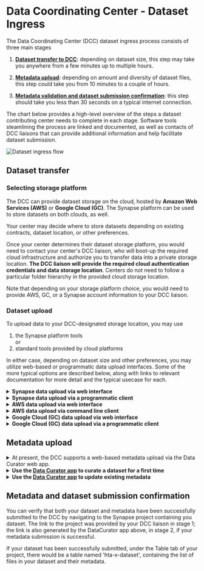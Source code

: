 # Data Coordinating Center - Dataset Ingress

The Data Coordinating Center (DCC) dataset ingress process consists of three main stages

1. [__Dataset transfer to DCC__](#data_transfer): depending on dataset size, this step may take you anywhere from a few minutes up to multiple hours.

2. [__Metadata upload__](#metadata_upload): depending on amount and diversity of dataset files, this step could take you from 10 minutes to a couple of hours.

3. [__Metadata validation and dataset submission confirmation__](#submission_confirmation): this step should take you less than 30 seconds on a typical internet connection.

The chart below provides a high-level overview of the steps a dataset contributing center needs to complete in each stage. Software tools steamlining the process are linked and documented, as well as contacts of DCC liaisons that can provide additional information and help facilitate dataset submission.

![Dataset ingress flow](https://github.com/Sage-Bionetworks/HTAN-data-pipeline/blob/dev/doc/img/overall_ingress_flow.png)

<a name = "data_transfer"></a>
## Dataset transfer

### Selecting storage platform

The DCC can provide dataset storage on the cloud, hosted by __Amazon Web Services (AWS)__ or __Google Cloud (GC)__. The Synapse platform can be used to store datasets on both clouds, as well.

Your center may decide where to store datasets depending on existing contracts, dataset location, or other preferences. 

Once your center determines their dataset storage platform, you would need to contact your center's DCC liaison, who will boot-up the required cloud infrastructure and authorize you to transfer data into a private storage location. __The DCC liaison will provide the required cloud authentication credentials and data storage location__. Centers do not need to follow a particular folder hierarchy in the provided cloud storage location.

Note that depending on your storage platform choice, you would need to provide AWS, GC, or a Synapse account information to your DCC liaison.

### Dataset upload

To upload data to your DCC-designated storage location, you may use 

1. the Synapse platform tools  
or
2. standard tools provided by cloud platforms

In either case, depending on dataset size and other preferences, you may utilize web-based or programmatic data upload interfaces. Some of the more typical options are described below, along with links to relevant documentation for more detail and the typical usecase for each.

<details><summary><b>Synapse data upload via web interface</b></summary>
<blockquote>
This option would typically be useful for uploading files residing on your local machine to a Synapse cloud storage location. You can follow the steps below to complete a data upload:

  <details><summary>Navigate to your project, following the Synapse link provided by your DCC liaison</summary> 
  <blockquote> If prompted, please login with your Synapse account (or an associated Google account).</blockqoute>
  </details>

  <details><summary>Create a folder to store your first dataset.</summary>
  <blockquote>
    
  - Go to the Files tab 
     
<img width="1419" alt="Screen Shot 2019-10-15 at 4 03 02 PM" src="https://user-images.githubusercontent.com/15043209/66940461-d7ec6600-eff9-11e9-9825-18b6b1e3f014.png">
    
   - Create a folder (click on Files Tools -> Add New folder) 
    
<img width="1420" alt="Screen Shot 2019-10-15 at 4 03 13 PM" src="https://user-images.githubusercontent.com/15043209/66940495-e20e6480-eff9-11e9-8119-0c867b36cc65.png">
  </blockquote>
  </details>

  <details><summary>Go to your folder and upload the files from your dataset (click on Folder tools -> Upload or Link to a File)</summary>
  <blockquote>

<img width="1421" alt="Screen Shot 2019-10-15 at 4 03 22 PM" src="https://user-images.githubusercontent.com/15043209/66940511-ea669f80-eff9-11e9-9060-1095ed6682f9.png">

   * Once uploaded you can preview your files:
<img width="1422" alt="Screen Shot 2019-10-15 at 4 03 55 PM" src="https://user-images.githubusercontent.com/15043209/66940539-f6eaf800-eff9-11e9-8988-57ad3c0b2ab6.png">
  </blockquote>
  </details>
</blockquote>
</details>

<details><summary><b>Synapse data upload via a programmatic client</b></summary>
<blockquote>
This option would typically be most suitable for upload of files residing on a cloud or your local machine; and in case of uploading large-number and/or large-size files.

You can modify the Python code vignette below for your particular dataset upload. For equivalent functionality in R or CLI, please refer to the Synapse documentation [here](https://docs.synapse.org/articles/getting_started_clients.html). 

To get started, first install the Synapse Python client:

```
pip install synapseclient
```

- To upload a dataset from a local folder to a Synapse storage location, you can modify the script below

```python
# the python Synapse client module
import synapseclient

# Synapse will organize your data files in a folder within project
# these are the corresponding Synapse modules
from synapseclient import Project, Folder, File

# Log in to synapse
syn = synapseclient.Synapse()

syn.login('my_username', 'my_password')

# Name and create the folder that will store your dataset; 
# you can use a name representative for your particular dataset, e.g. hta-x-dataset
# for the parent parameter, please enter the synapse project ID provided by your DCC liaison
data_folder = Folder('hta-x-dataset', parent='syn123')

# create the folder on Synapse
data_folder = syn.store(data_folder)

# point to files you'd like to upload in your dataset; note that the description field is optional
# the code below would upload two files to your folder, feel free to create a loop for more files
test_entity = File('/path/to/data/file1.txt', description='file 1', parent=data_folder)
test_entity = syn.store(test_entity)

test_entity = File('/path/to/data/file1.txt', description='file 2', parent=data_folder)
test_entity = syn.store(test_entity)
```

<!--
* Dataset upload from an existing S3 location to Synapse:

```python
if (isAwesome){
  return true
}
```
-->
</blockquote>
</details>

<details><summary><b>AWS data upload via web interface</b></summary>
<blockquote>
This option would typically be useful for upload of files residing on your local machine to an AWS S3 storage location. You can follow the steps below to complete a data upload.

<details><summary>Login to your AWS console</summary> 
  <blockquote>Please login using the AWS account you have provided to your DCC liaison, in order to access the DCC AWS bucket.   </blockquote>
</details>

<details><summary>Navigate to the storage-bucket location provided by your DCC liaison</summary>
 <blockquote>
   
 * To find a bucket named 'hta-x' you can click on Services -> S3
 ![AWS S3 navigation](https://github.com/Sage-Bionetworks/HTAN-data-pipeline/blob/dev/doc/img/aws_s3_console.png)
 

 * Locate the hta-x bucket in the list and click on it to various the bucket management options
  ![AWS S3 bucket](https://github.com/Sage-Bionetworks/HTAN-data-pipeline/blob/dev/doc/img/aws_bucket_view.png)
  
</blockquote>
</details>

<details><summary>Create a folder to store your first dataset and upload your files there</summary>
 <blockquote>

* Click on 'Create folder'; name your folder to reflect the dataset name you'd like (e.g. hta-x-dataset); you can proceed with the default bucket settings for the folder
![AWS S3 dataset](https://github.com/Sage-Bionetworks/HTAN-data-pipeline/blob/dev/doc/img/aws_create_dataset.png)

* Click on the folder that you have created; click 'Upload'; you can drag and drop or browse to the files you'd like to upload
![AWS S3 upload](https://github.com/Sage-Bionetworks/HTAN-data-pipeline/blob/dev/doc/img/aws_dataset_upload.png)

</blockquote>
</details>

</blockquote>
</details>


<details><summary><b>AWS data upload via command line client</b></summary>
<blockquote>
This option would typically be most suitable for upload of files residing on a cloud or your local machine; and in case of uploading large-number and/or large-size files.

You can modify the CLI code vignette below for your particular dataset upload. To get started, see this link: https://docs.aws.amazon.com/cli/latest/userguide/cli-chap-welcome.html.  For equivalent functionality in Python, please refer to the AWS documentation [here](https://boto3.amazonaws.com/v1/documentation/api/latest/index.html). 

- To upload a dataset from a local folder to a S3 storage location, you can modify the script below
```
aws s3 cp /hta-x/hta-x-dataset s3://hta-x/hta-x-dataset
```

- To copy a dataset from an existing S3 bucket to another AWS S3 storage location, you can modify the script below
```
aws s3 sync s3://SOURCE_BUCKET_NAME s3://hta-x/hta-x-dataset
```
</blockquote>
</details>


<details><summary><b>Google Cloud (GC) data upload via web interface</b></summary>
<blockquote>
This option would typically be useful for upload of files residing on your local machine to a Google Cloud Bucket (GCB) storage location. You can follow the steps below to complete a data upload:

Navigate to the GC storage location provided by your DCC liaison, which would look like:
ht<span>tps://</span>storage.cloud.google.com/hta-x

![GC console project screenshot](https://github.com/Sage-Bionetworks/HTAN-data-pipeline/blob/dev/doc/img/gc_project_console.png)

Click on the folder corresponding to your dataset, e.g. hta-x-dataset 

Drag and drop files; or use the 'Upload files' (or 'Upload folder') buttons. 

When your files have been uploaded successfully you should see them in your console:

![GC console project screenshot](https://github.com/Sage-Bionetworks/HTAN-data-pipeline/blob/dev/doc/img/gc_file_upload_complete.png)
</blockquote>
</details>

<details><summary><b>Google Cloud (GC) data upload via a programmatic client</b></summary>
<blockquote>
This option would typically be most suitable for upload of files residing on a cloud or your local machine; and in case of uploading large-number and/or large-size files.

To get started with the Python Google Cloud client library, if you have not already, on your command line please run

```
pip install --upgrade google-cloud-storage google-auth oauthlib
```

You can modify the Python code vignettes below for your particular dataset upload. For equivalent functionality in other programming languages, or for more details on installing Python, please refer to the GC documentation [here](https://cloud.google.com/storage/docs/reference/libraries).


- To upload a dataset from a local folder to a GC storage location provided by a DCC liaison, you can modify the script below

```python

# library that allows interacting with Google CLoud Buckets
from google.cloud import storage

# Explicitly use service account credentials by specifying the private key
# file provided by your DCC liaison
client = storage.Client.from_service_account_json('DCC_hta-x_credentials.json')
        
# specify GC bucket provided by your DCC liaison
bucket = client.get_bucket('hta-x')

# prepare a location for the uploaded file (e.g. the dataset folder in the DCC provided bucket)
blob = bucket.blob('hta-x-dataset/file1.txt')
# upload the file to the bucket by specifying the path to the local file you want to upload
blob.upload_from_filename('./file1.txt')

# note that the GC storage client supports various options (e.g. returniung signed url to uploaded objects; please refer to more detailed documentation here: https://googleapis.dev/python/storage/latest/client.html)
```

- To copy a dataset from an existing GCB bucket to a GCB storage location provided by a DCC liaison, you can modify the script below

```python
"""Copies a blob from your storage bucket to a DCC bucket."""
client = storage.Client.from_service_account_json('DCC_hta-x_credentials.json')

# specify your (source) bucket
source_bucket = client.get_bucket('your bucket name')
# specify the source file (including path to the source file in your bucket, if the file is in a folder in your bucket)
source_blob = source_bucket.blob('path to file in your bucket')

# specify the DCC provided bucket name
destination_bucket = storage_client.get_bucket('hta-x')

# prepare a location for the copied file on the DCC provided bucket (e.g. the dataset folder in the DCC provided bucket)
new_blob = source_bucket.copy_blob(source_blob, destination_bucket, 'hta-x/hta-x-dataset')

 print('File {} in bucket {} copied to file {} in bucket {}.'.format(
        source_blob.name, source_bucket.name, new_blob.name,
        destination_bucket.name))
```
</blockquote>
</details>

</hr>

<a name="metadata_upload"></a>
## Metadata upload

<details><summary>At present, the DCC supports a web-based metadata upload via the Data Curator web app.</summary> 
 <blockquote>
  
   We are working on providing 
   
   1. a Python package for programmatic metadata upload and management; 
   and 
   2. an API for programmatic metadata upload and management. 
   
   These will be available in the next release of the DCC data pipeline. Please check with your DCC liaison on details.
 
 </blockquote>
</details>

<details><summary><b>Use the <a href = "https://www.synapse.org/#!Wiki:syn20681266/ENTITY">Data Curator app</a> to curate a dataset for a first time</b></summary>
  <blockquote>
    
   You have already transfered your dataset to the DCC - congratulations! If you have not, please follow the instructions [here](#data_transfer). 
    
   Please provide the metadata for your dataset using the Data Curator app. Here we assume your dataset is named 'hta-x-dataset'.
    
  <details><summary>Access the <a href = "https://www.synapse.org/#!Wiki:syn20681266/ENTITY">Data Curator app</a></summary>
  <blockquote>
  
  If you are prompted to login to Synapse, please use your Synapse account (or associated Google account).
  
  </blockquote>
  </details>
  
  <details><summary>In the app, from the first tab, select your project (e.g. hta-x, corresponds to your bucket name if you have uploaded your dataset directly to a AWS or GC bucket); your dataset (e.g. hta-x-dataset, corresponds to a folder name in your bucket); and the metadata template you would like to use (e.g. scRNASeq if providing metadata for a scRNASeq dataset); if you don't see the correct template for your dataset, you can select the "Minimal Metadata" template and <i>contact your DCC liaison</i>.</summary>
  <blockquote>
    
![DataCurator project selection](https://github.com/Sage-Bionetworks/HTAN-data-pipeline/blob/dev/doc/img/data_curator_project_selection.png)   
   
  </blockquote>
  </summary>
</details>
  

<details><summary>Once you have selected your dataset and metadata template, navigate to the second tab "Get Metadata Template" and click on "Link to Google Sheets Template". This will generate a link to a Google spreadsheet containing an empty template for you to complete with metadata, for each of the files in your dataset. </summary>
  <blockquote>

<img width="1419" alt="3" src="https://user-images.githubusercontent.com/15043209/66961248-10546a00-f023-11e9-8cc0-fd5e4f07dd08.png">
 
 <img width="1418" alt="4" src="https://user-images.githubusercontent.com/15043209/66961254-15b1b480-f023-11e9-872b-2e7d6521b898.png">
 
 </blockquote>
  </details>

<details><summary>You can fill out the sheet on the web, using dropdowns with allowed values and other standard Google Sheet features.</summary>
  <blockquote>

 <img width="1430" alt="5" src="https://user-images.githubusercontent.com/15043209/66961318-41349f00-f023-11e9-9107-466bdab77034.png"> 
 
<img width="1434" alt="Screen Shot 2019-10-15 at 4 06 43 PM" src="https://user-images.githubusercontent.com/15043209/66962305-86f26700-f025-11e9-92dc-254a75ef41f9.png">

Note that you can also save the spreadsheet as a CSV file and use a method of your choice to fill it out. The metadata CSV will be validated by the Data Curator app before submission in any case.
  
 </blockquote>
 </details>
  

<details><summary>Once filled in, you can save your spreadsheet as a CSV (File -> Download -> Comma-separated Value...)</summary>
  <blockquote>
    
<img width="1428" alt="Screen Shot 2019-10-15 at 4 07 06 PM" src="https://user-images.githubusercontent.com/15043209/66962318-8fe33880-f025-11e9-8426-4ce26de5a2c9.png">

  </blockquote>
</details>

<details><summary>Next: navigate to the third tab "Submit & Validate Metadata"</summary>
  <blockquote>

<img width="1422" alt="Screen Shot 2019-10-15 at 4 07 36 PM" src="https://user-images.githubusercontent.com/15043209/66962329-95d91980-f025-11e9-9fe4-7c44b0d13d42.png">

  </blockquote>
</details>

<details><summary>Upload your saved CSV.</summary>
  <blockquote>

<img width="1417" alt="Screen Shot 2019-10-15 at 4 08 00 PM" src="https://user-images.githubusercontent.com/15043209/66962344-9e315480-f025-11e9-9547-9d5ca3d713ca.png">


 * If upload was successful, you will see your  metadata entries in the Metadata Preview 

<img width="1402" alt="Screen Shot 2019-10-15 at 4 08 14 PM" src="https://user-images.githubusercontent.com/15043209/66962357-a5586280-f025-11e9-8eb8-7acfc48a54ef.png">

  </blockquopte>
</details>

<details><summary>Click "Validate Metadata"</summary>
 <blockquote>
   
 * If your metadata is valid, you will see a corresponding message and a "Submit" button will become available.
 
<img width="1404" alt="Screen Shot 2019-10-15 at 4 08 39 PM" src="https://user-images.githubusercontent.com/15043209/66962370-aab5ad00-f025-11e9-890b-8a2b3209c202.png">

* Clicking the "Submit" button confirms that this dataset has been curated according to the relevant DCC  data model. You will receive a link to your metadata in the Synapse system.

<img width="1413" alt="Screen Shot 2019-10-15 at 4 08 50 PM" src="https://user-images.githubusercontent.com/15043209/66962379-b1442480-f025-11e9-9407-34dc6e33952d.png">

</blockquote>
</details>


<details><summary> <span style="color:green">If your metadata has been validated and submitted successfully, your metadata will appear in the "Files and Metadata" Table in your Synapse Project.</span></summary>
  <blockquote>

<img width="1426" alt="Screen Shot 2019-10-15 at 4 13 12 PM" src="https://user-images.githubusercontent.com/15043209/66963842-98d60900-f029-11e9-83d9-cb81d0842624.png">

  </blockquote>
</details>


<details><summary><span style="color:red"> If you receive an error upon pressing the "Validate Metadata" button, the metadata template-cells causing the error will be highlighted, along with a corresponding list of error details</span></summary>
  <blockquote>
  
<img width="1401" alt="Screen Shot 2019-10-15 at 4 28 03 PM" src="https://user-images.githubusercontent.com/15043209/66964059-4ea15780-f02a-11e9-96ad-cf7e236f0012.png">

* You can edit your file in a Google spreadsheet (click the link following the errors) and re-download it as a CSV.

<img width="1130" alt="Screen Shot 2019-10-15 at 4 28 34 PM" src="https://user-images.githubusercontent.com/15043209/66964181-bbb4ed00-f02a-11e9-95ef-2b8e8c3053fe.png">

* Upload your file and see your metadata updates reflected

<img width="1417" alt="Screen Shot 2019-10-15 at 4 28 53 PM" src="https://user-images.githubusercontent.com/15043209/66964212-d38c7100-f02a-11e9-9ce4-68bbac611bfc.png">

* Press the "Validate Metadata" button again

<img width="1398" alt="Screen Shot 2019-10-15 at 4 29 02 PM" src="https://user-images.githubusercontent.com/15043209/66964227-e010c980-f02a-11e9-99f1-b7f06c42c3e5.png">

* If all erros have been resolved, you can submit your validated metadata

<img width="1397" alt="Screen Shot 2019-10-15 at 4 29 14 PM" src="https://user-images.githubusercontent.com/15043209/66964257-f1f26c80-f02a-11e9-90d7-18f9459dab85.png">

* Please contact your DCC liaison if you cannot resolve a metadata error; or have questions regarding metadata submission.

  </blockquote>
</details>

  </blockquote>
</details>

<details><summary><b>Use the <a href = "https://www.synapse.org/#!Wiki:syn20681266/ENTITY">Data Curator app</a> to update existing metadata</b></summary>
  <blockquote>
    
   You have already transfered your dataset to the DCC, and have provided metadata successfully - congratulations! 
     
   Now you'd like to update your metadata in order to 
   
   * correct mistake(s) 
   * provide further/change metadata to comply with a new iteration of the DCC data model affecting your datasets' metadata
   * provide metadata for files that have been added to your dataset
       
  <details><summary>Access the <a href = "https://www.synapse.org/#!Wiki:syn20681266/ENTITY">Data Curator app</a></summary>
  <blockquote>
  
  If you are prompted to login to Synapse, please use your Synapse account (or associated Google account).
  
  </blockquote>
  </details>
  
  <details><summary>In the app, from the first tab, select your project (e.g. hta-x, corresponds to your bucket name if you have uploaded your dataset directly to a AWS or GC bucket); your dataset (e.g. hta-x-dataset, corresponds to a folder name in your bucket); and the metadata template you would like to use (e.g. scRNASeq if providing metadata for a scRNASeq dataset); if you don't see the correct template for your dataset, you can select the "Minimal Metadata" template and <i>contact your DCC liaison</i>.</summary>
  <blockquote>
    
 ![DataCurator project selection](https://github.com/Sage-Bionetworks/HTAN-data-pipeline/blob/dev/doc/img/data_curator_project_selection.png)   
   
  </blockquote>
  </summary>
</details>
  

<details><summary>Once you have selected your dataset and metadata template, navigate to the second tab "Get Metadata Template" and under "Have Previously Submitted Metadata?" click on 'Link to Google Sheets'. This will generate a link to a Google spreadsheet containing the metadata available for each of the files in your dataset.</summary>
  <blockquote>

<img width="1419" alt="3" src="https://user-images.githubusercontent.com/15043209/66961248-10546a00-f023-11e9-8cc0-fd5e4f07dd08.png">
 
 ![Data Curator metadata update google sheets link](https://github.com/Sage-Bionetworks/HTAN-data-pipeline/blob/dev/doc/img/data_curator_metadata_update.png)
 
 </blockquote>
  </details>

<details><summary>You can fill out the sheet on the web, using dropdowns with allowed values and other standard Google Sheet features.</summary>
  <blockquote>
 
<img width="1434" alt="Screen Shot 2019-10-15 at 4 06 43 PM" src="https://user-images.githubusercontent.com/15043209/66962305-86f26700-f025-11e9-92dc-254a75ef41f9.png">

Note that you can also save the spreadsheet as a CSV file and use a method of your choice to fill it out. The metadata CSV will be validated by the Data Curator app before submission in any case.
  
 </blockquote>
 </details>
  

<details><summary>Once updated, you can save your spreadsheet as a CSV (File -> Download -> Comma-separated Value...)</summary>
  <blockquote>
    
<img width="1428" alt="Screen Shot 2019-10-15 at 4 07 06 PM" src="https://user-images.githubusercontent.com/15043209/66962318-8fe33880-f025-11e9-8426-4ce26de5a2c9.png">

  </blockquote>
</details>

<details><summary>Next: navigate to the third tab "Submit & Validate Metadata"</summary>
  <blockquote>

<img width="1422" alt="Screen Shot 2019-10-15 at 4 07 36 PM" src="https://user-images.githubusercontent.com/15043209/66962329-95d91980-f025-11e9-9fe4-7c44b0d13d42.png">

  </blockquote>
</details>

<details><summary>Upload your saved CSV.</summary>
  <blockquote>

<img width="1417" alt="Screen Shot 2019-10-15 at 4 08 00 PM" src="https://user-images.githubusercontent.com/15043209/66962344-9e315480-f025-11e9-9547-9d5ca3d713ca.png">


 * If upload was successful, you will see your  metadata entries in the Metadata Preview 

<img width="1402" alt="Screen Shot 2019-10-15 at 4 08 14 PM" src="https://user-images.githubusercontent.com/15043209/66962357-a5586280-f025-11e9-8eb8-7acfc48a54ef.png">

  </blockquopte>
</details>

<details><summary>Click "Validate Metadata"</summary>
 <blockquote>
   
 * If your metadata is valid, you will see a corresponding message and a "Submit" button will become available.
 
<img width="1404" alt="Screen Shot 2019-10-15 at 4 08 39 PM" src="https://user-images.githubusercontent.com/15043209/66962370-aab5ad00-f025-11e9-890b-8a2b3209c202.png">

* Clicking the "Submit" button confirms that this dataset has been curated according to the latest DCC  data model. You will receive a link to your metadata in the Synapse system.

<img width="1413" alt="Screen Shot 2019-10-15 at 4 08 50 PM" src="https://user-images.githubusercontent.com/15043209/66962379-b1442480-f025-11e9-9407-34dc6e33952d.png">

</blockquote>
</details>


<details><summary> <span style="color:green">If your metadata has been validated and submitted successfully, your metadata will appear in the "Files and Metadata" Table in your Synapse Project.</span></summary>
  <blockquote>

<img width="1426" alt="Screen Shot 2019-10-15 at 4 13 12 PM" src="https://user-images.githubusercontent.com/15043209/66963842-98d60900-f029-11e9-83d9-cb81d0842624.png">

  </blockquote>
</details>


<details><summary><span style="color:red"> If you receive an error upon pressing the "Validate Metadata" button, the metadata template-cells causing the error will be highlighted, along with a corresponding list of error details</span></summary>
  <blockquote>
  
<img width="1401" alt="Screen Shot 2019-10-15 at 4 28 03 PM" src="https://user-images.githubusercontent.com/15043209/66964059-4ea15780-f02a-11e9-96ad-cf7e236f0012.png">

* You can edit your file in a Google spreadsheet (click the link following the errors) and re-download it as a CSV.

<img width="1130" alt="Screen Shot 2019-10-15 at 4 28 34 PM" src="https://user-images.githubusercontent.com/15043209/66964181-bbb4ed00-f02a-11e9-95ef-2b8e8c3053fe.png">

* Upload your file and see your metadata updates reflected

<img width="1417" alt="Screen Shot 2019-10-15 at 4 28 53 PM" src="https://user-images.githubusercontent.com/15043209/66964212-d38c7100-f02a-11e9-9ce4-68bbac611bfc.png">

* Press the "Validate Metadata" button again

<img width="1398" alt="Screen Shot 2019-10-15 at 4 29 02 PM" src="https://user-images.githubusercontent.com/15043209/66964227-e010c980-f02a-11e9-99f1-b7f06c42c3e5.png">

* If all erros have been resolved, you can submit your validated metadata

<img width="1397" alt="Screen Shot 2019-10-15 at 4 29 14 PM" src="https://user-images.githubusercontent.com/15043209/66964257-f1f26c80-f02a-11e9-90d7-18f9459dab85.png">

* Please contact your DCC liaison if you cannot resolve a metadata error; or have questions regarding metadata updates and submission.

  </blockquote>
</details>
  
  </blockquote>
</details>
  
<a name="submission_confirmation"></a>
## Metadata and dataset submission confirmation

You can verify that both your dataset and metadata have been successfully submitted to the DCC by navigating to the Synapse project containing you dataset. The link to the project was provided by your DCC liaison in stage 1; the link is also generated by the DataCurator app above, in stage 2, if your metadata submission is successful. 

If your dataset has been successfully submitted, under the Table tab of your project, there would be a table named 'hta-x-dataset', containing the list of files in your dataset and their metadata. 
